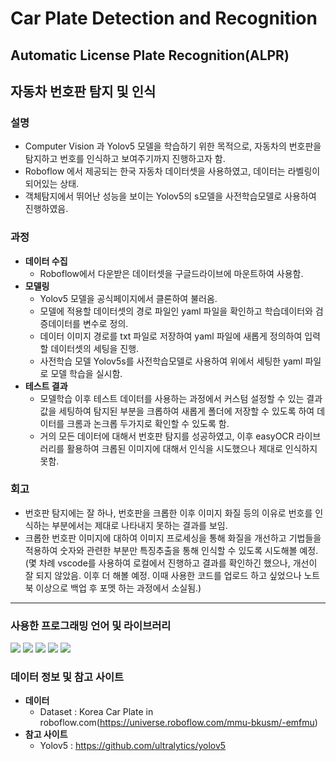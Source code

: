 # Car Plate Detection and Recognition
Automatic License Plate Recognition(ALPR)
---
## 자동차 번호판 탐지 및 인식
### 설명
 - Computer Vision 과 Yolov5 모델을 학습하기 위한 목적으로, 자동차의 번호판을 탐지하고 번호를 인식하고 보여주기까지 진행하고자 함.
 - Roboflow 에서 제공되는 한국 자동차 데이터셋을 사용하였고, 데이터는 라벨링이 되어있는 상태.
 - 객체탐지에서 뛰어난 성능을 보이는 Yolov5의 s모델을 사전학습모델로 사용하여 진행하였음.

### 과정
 + **데이터 수집**
   + Roboflow에서 다운받은 데이터셋을 구글드라이브에 마운트하여 사용함.
 + **모델링**
   + Yolov5 모델을 공식페이지에서 클론하여 불러옴.
   + 모델에 적용할 데이터셋의 경로 파일인 yaml 파일을 확인하고 학습데이터와 검증데이터를 변수로 정의.
   + 데이터 이미지 경로를 txt 파일로 저장하여 yaml 파일에 새롭게 정의하여 입력할 데이터셋의 세팅을 진행.
   + 사전학습 모델 Yolov5s를 사전학습모델로 사용하여 위에서 세팅한 yaml 파일로 모델 학습을 실시함.
 + **테스트 결과**
   + 모델학습 이후 테스트 데이터를 사용하는 과정에서 커스텀 설정할 수 있는 결과값을 세팅하여 탐지된 부분을 크롭하여 새롭게 폴더에 저장할 수 있도록 하여 데이터를 크롬과 논크롭 두가지로 확인할 수 있도록 함.
   + 거의 모든 데이터에 대해서 번호판 탐지를 성공하였고, 이후 easyOCR 라이브러리를 활용하여 크롭된 이미지에 대해서 인식을 시도했으나 제대로 인식하지 못함.
   
### 회고
 - 번호판 탐지에는 잘 하나, 번호판을 크롭한 이후 이미지 화질 등의 이유로 번호를 인식하는 부분에서는 제대로 나타내지 못하는 결과를 보임.
 - 크롭한 번호판 이미지에 대하여 이미지 프로세싱을 통해 화질을 개선하고 기법들을 적용하여 숫자와 관련한 부분만 특징추출을 통해 인식할 수 있도록 시도해볼 예정.
   (몇 차례 vscode를 사용하여 로컬에서 진행하고 결과를 확인하긴 했으나, 개선이 잘 되지 않았음. 이후 더 해볼 예정. 이때 사용한 코드를 업로드 하고 싶었으나 노트북 이상으로 백업 후 포멧 하는 과정에서 소실됨.)
---
### 사용한 프로그래밍 언어 및 라이브러리
<img src="https://img.shields.io/badge/Python-yellow?style=flat"/> <img src="https://img.shields.io/badge/Yolov5-red?style=flat"/> <img src="https://img.shields.io/badge/cv2-blue?style=flat"/> <img src="https://img.shields.io/badge/easyOCR-lightgrey?style=flat"/> <img src="https://img.shields.io/badge/matplotlib-orange?style=flat"/>


### 데이터 정보 및 참고 사이트
 - **데이터**
   - Dataset : Korea Car Plate in roboflow.com(https://universe.roboflow.com/mmu-bkusm/-emfmu)
 - **참고 사이트**
   - Yolov5 : https://github.com/ultralytics/yolov5
